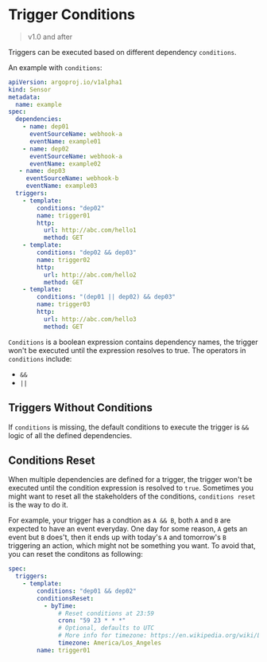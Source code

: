 # Trigger Conditions

> v1.0 and after

Triggers can be executed based on different dependency `conditions`.

An example with `conditions`:

```yaml
apiVersion: argoproj.io/v1alpha1
kind: Sensor
metadata:
  name: example
spec:
  dependencies:
    - name: dep01
      eventSourceName: webhook-a
      eventName: example01
    - name: dep02
      eventSourceName: webhook-a
      eventName: example02
   - name: dep03
     eventSourceName: webhook-b
     eventName: example03
  triggers:
    - template:
        conditions: "dep02"
        name: trigger01
        http:
          url: http://abc.com/hello1
          method: GET
    - template:
        conditions: "dep02 && dep03"
        name: trigger02
        http:
          url: http://abc.com/hello2
          method: GET
    - template:
        conditions: "(dep01 || dep02) && dep03"
        name: trigger03
        http:
          url: http://abc.com/hello3
          method: GET
```

`Conditions` is a boolean expression contains dependency names, the trigger
won't be executed until the expression resolves to true. The operators in
`conditions` include:

- `&&`
- `||`

## Triggers Without Conditions

If `conditions` is missing, the default conditions to execute the trigger is
`&&` logic of all the defined dependencies.

## Conditions Reset

When multiple dependencies are defined for a trigger, the trigger won't be executed until the condition expression is resolved to `true`. Sometimes you might want to reset all the stakeholders of the conditions, `conditions reset` is the way to do it.

For example, your trigger has a condtion as `A && B`, both `A` and `B` are expected to have an event everyday. One day for some reason, `A` gets an event but `B` does't, then it ends up with today's `A` and tomorrow's `B` triggering an action, which might not be something you want. To avoid that, you can reset the conditons as following:

```yaml
spec:
  triggers:
    - template:
        conditions: "dep01 && dep02"
        conditionsReset:
          - byTime:
              # Reset conditions at 23:59
              cron: "59 23 * * *"
              # Optional, defaults to UTC
              # More info for timezone: https://en.wikipedia.org/wiki/List_of_tz_database_time_zones
              timezone: America/Los_Angeles
        name: trigger01
```

